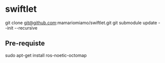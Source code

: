 # swiftlet
git clone git@github.com:mamariomiamo/swiftlet.git
git submodule update --init --recursive

## Pre-requiste
sudo apt-get install ros-noetic-octomap
